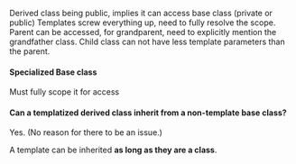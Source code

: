 
Derived class being public, implies it can access base class (private or public)
Templates screw everything up, need to fully resolve the scope.
Parent can be accessed, for grandparent, need to explicitly mention the grandfather class.
Child class can not have less template parameters than the parent.

#### Specialized Base class
Must fully scope it for access 

#### Can a templatized derived class inherit from a non-template base class?
Yes. (No reason for there to be an issue.)

A template can be inherited **as long as they are a class**.
